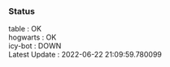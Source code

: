### Status


table : OK  
hogwarts : OK  
icy-bot : DOWN  
Latest Update : 2022-06-22 21:09:59.780099
